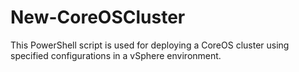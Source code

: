 # New-CoreOSCluster

This PowerShell script is used for deploying a CoreOS cluster using specified configurations in a vSphere environment.